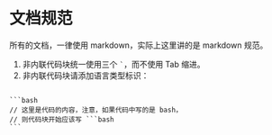 # 文档规范

所有的文档，一律使用 markdown，实际上这里讲的是 markdown 规范。

1. 非内联代码块统一使用三个 <code>`</code>，而不使用 Tab 缩进。
2. 非内联代码块请添加语言类型标识：

<code>
```bash
// 这里是代码的内容，注意，如果代码中写的是 bash，
// 则代码块开始应该写 ```bash
```
</code>
